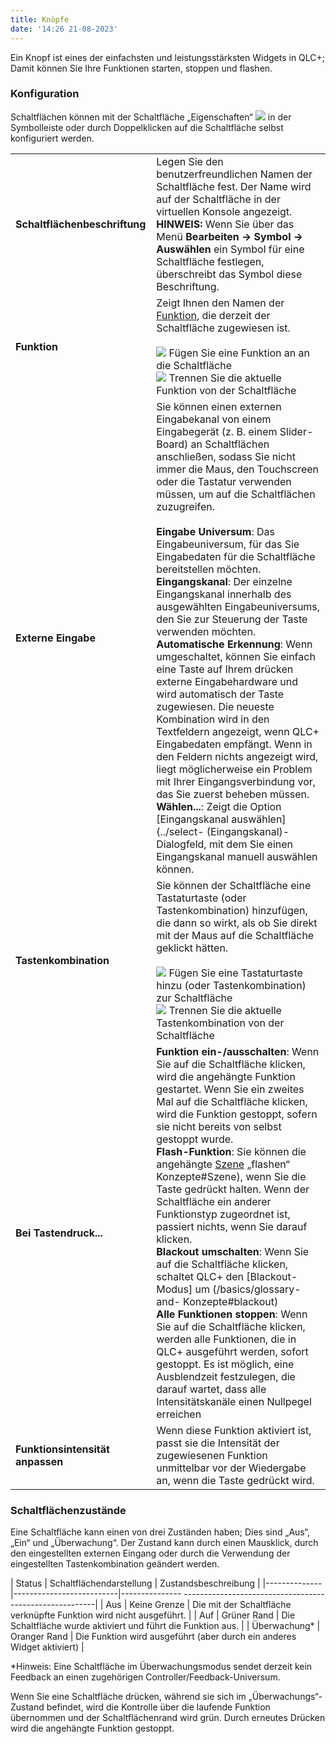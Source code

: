 ```yaml
---
title: Knöpfe
date: '14:26 21-08-2023'
---
```


Ein Knopf ist eines der einfachsten und leistungsstärksten Widgets in QLC+; Damit können Sie Ihre Funktionen starten, stoppen und flashen. 

### Konfiguration

Schaltflächen können mit der Schaltfläche „Eigenschaften“ ![](/basics/edit.png) in der Symbolleiste oder durch Doppelklicken auf die Schaltfläche selbst konfiguriert werden.

|     |     |
| --- | --- |
| **Schaltflächenbeschriftung** | Legen Sie den benutzerfreundlichen Namen der Schaltfläche fest. Der Name wird auf der Schaltfläche in der virtuellen Konsole angezeigt.<br>**HINWEIS:** Wenn Sie über das Menü **Bearbeiten -> Symbol -> Auswählen** ein Symbol für eine Schaltfläche festlegen, überschreibt das Symbol diese Beschriftung. |
| **Funktion** | Zeigt Ihnen den Namen der [Funktion](/basics/glossary-and-concepts#functions), die derzeit der Schaltfläche zugewiesen ist.<br><br>![](/basics/attach.png) Fügen Sie eine Funktion an an die Schaltfläche <br>![](/basics/detach.png) Trennen Sie die aktuelle Funktion von der Schaltfläche |
| **Externe Eingabe** | Sie können einen externen Eingabekanal von einem Eingabegerät (z. B. einem Slider-Board) an Schaltflächen anschließen, sodass Sie nicht immer die Maus, den Touchscreen oder die Tastatur verwenden müssen, um auf die Schaltflächen zuzugreifen.<br><br>**Eingabe Universum**: Das Eingabeuniversum, für das Sie Eingabedaten für die Schaltfläche bereitstellen möchten.<br>**Eingangskanal**: Der einzelne Eingangskanal innerhalb des ausgewählten Eingabeuniversums, den Sie zur Steuerung der Taste verwenden möchten.<br>**Automatische Erkennung**: Wenn umgeschaltet, können Sie einfach eine Taste auf Ihrem drücken externe Eingabehardware und wird automatisch der Taste zugewiesen. Die neueste Kombination wird in den Textfeldern angezeigt, wenn QLC+ Eingabedaten empfängt. Wenn in den Feldern nichts angezeigt wird, liegt möglicherweise ein Problem mit Ihrer Eingangsverbindung vor, das Sie zuerst beheben müssen.<br>**Wählen...**: Zeigt die Option [Eingangskanal auswählen](../select- (Eingangskanal)-Dialogfeld, mit dem Sie einen Eingangskanal manuell auswählen können. |
| **Tastenkombination** | Sie können der Schaltfläche eine Tastaturtaste (oder Tastenkombination) hinzufügen, die dann so wirkt, als ob Sie direkt mit der Maus auf die Schaltfläche geklickt hätten.<br><br>![](/basics/key_bindings.png) Fügen Sie eine Tastaturtaste hinzu (oder Tastenkombination) zur Schaltfläche <br>![](/basics/fileclose.png) Trennen Sie die aktuelle Tastenkombination von der Schaltfläche |
| **Bei Tastendruck...** | **Funktion ein-/ausschalten**: Wenn Sie auf die Schaltfläche klicken, wird die angehängte Funktion gestartet. Wenn Sie ein zweites Mal auf die Schaltfläche klicken, wird die Funktion gestoppt, sofern sie nicht bereits von selbst gestoppt wurde.<br>**Flash-Funktion**: Sie können die angehängte [Szene](/basics/glossary-and-) „flashen“ Konzepte#Szene), wenn Sie die Taste gedrückt halten. Wenn der Schaltfläche ein anderer Funktionstyp zugeordnet ist, passiert nichts, wenn Sie darauf klicken.<br>**Blackout umschalten**: Wenn Sie auf die Schaltfläche klicken, schaltet QLC+ den [Blackout-Modus] um (/basics/glossary-and- Konzepte#blackout)<br>**Alle Funktionen stoppen**: Wenn Sie auf die Schaltfläche klicken, werden alle Funktionen, die in QLC+ ausgeführt werden, sofort gestoppt. Es ist möglich, eine Ausblendzeit festzulegen, die darauf wartet, dass alle Intensitätskanäle einen Nullpegel erreichen |
| **Funktionsintensität anpassen** | Wenn diese Funktion aktiviert ist, passt sie die Intensität der zugewiesenen Funktion unmittelbar vor der Wiedergabe an, wenn die Taste gedrückt wird. |

### Schaltflächenzustände

Eine Schaltfläche kann einen von drei Zuständen haben; Dies sind „Aus“, „Ein“ und „Überwachung“. Der Zustand kann durch einen Mausklick, durch den eingestellten externen Eingang oder durch die Verwendung der eingestellten Tastenkombination geändert werden.

| Status       | Schaltflächendarstellung | Zustandsbeschreibung                                                   |
|--------------|--------------------------|--------------- --------------------------------------------------------|
|  Aus         | Keine Grenze             | Die mit der Schaltfläche verknüpfte Funktion wird nicht ausgeführt.    |
|  Auf         | Grüner Rand              | Die Schaltfläche wurde aktiviert und führt die Funktion aus.           |
| Überwachung* | Oranger Rand             | Die Funktion wird ausgeführt (aber durch ein anderes Widget aktiviert) |

*Hinweis: Eine Schaltfläche im Überwachungsmodus sendet derzeit kein Feedback an einen zugehörigen Controller/Feedback-Universum.

Wenn Sie eine Schaltfläche drücken, während sie sich im „Überwachungs“-Zustand befindet, wird die Kontrolle über die laufende Funktion übernommen und der Schaltflächenrand wird grün. Durch erneutes Drücken wird die angehängte Funktion gestoppt.